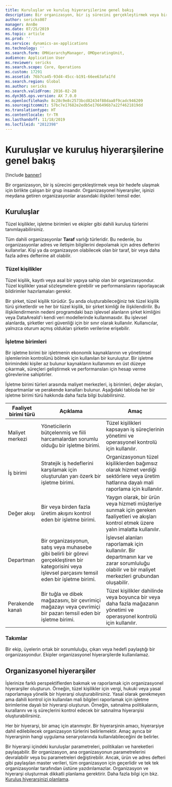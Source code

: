 ```yaml
---
title: Kuruluşlar ve kuruluş hiyerarşilerine genel bakış
description: Bir organizasyon, bir iş sürecini gerçekleştirmek veya bir hedefe ulaşmak için birlikte çalışan bir grup insandır. Organizasyonel hiyerarşiler, işinizi meydana getiren organizasyonlar arasındaki ilişkileri temsil eder.
author: sericks007
manager: AnnBe
ms.date: 07/25/2019
ms.topic: article
ms.prod: ''
ms.service: dynamics-ax-applications
ms.technology: ''
ms.search.form: OMHierarchyManager, OMOperatingUnit,
audience: Application User
ms.reviewer: sericks
ms.search.scope: Core, Operations
ms.custom: 17291
ms.assetid: 76b7ca45-93d4-45cc-b191-66ee63afa1fd
ms.search.region: Global
ms.author: sericks
ms.search.validFrom: 2016-02-28
ms.dyn365.ops.version: AX 7.0.0
ms.openlocfilehash: 8c28c9e8c2573bcd82434f88daa8f9cadc946209
ms.sourcegitcommit: 57bc7e17682e2edb5e1766496b7a22f4621819dd
ms.translationtype: HT
ms.contentlocale: tr-TR
ms.lasthandoff: 11/18/2019
ms.locfileid: "2812398"
---
```

# <a name="organizations-and-organizational-hierarchies-overview"></a>Kuruluşlar ve kuruluş hiyerarşilerine genel bakış

[!include [banner](../includes/banner.md)]

Bir organizasyon, bir iş sürecini gerçekleştirmek veya bir hedefe ulaşmak için birlikte çalışan bir grup insandır. Organizasyonel hiyerarşiler, işinizi meydana getiren organizasyonlar arasındaki ilişkileri temsil eder.

## <a name="organizations"></a>Kuruluşlar

Tüzel kişilikler, işletme birimleri ve ekipler gibi dahili kuruluş türlerini tanımlayabilirsiniz.

Tüm dahili organizasyonlar **Taraf** varlığı türleridir. Bu nedenle, bu organizasyonlar adres ve iletişim bilgilerini depolamak için adres defterini kullanırlar. Kişi ya da organizasyon olabilecek olan bir taraf, bir veya daha fazla adres defterine ait olabilir.

### <a name="legal-entities"></a>Tüzel kişilikler

Tüzel kişilik, kayıtlı veya asal bir yapıya sahip olan bir organizasyondur. Tüzel kişilikler yasal sözleşmelere girebilir ve performanslarını raporlayacak bildirimler hazırlamaları gerekir.

Bir şirket, tüzel kişilik türüdür. Şu anda oluşturabileceğiniz tek tüzel kişilik türü şirketlerdir ve her bir tüzel kişilik, bir şirket kimliği ile ilişkilendirilir. Bu ilişkilendirmenin nedeni programdaki bazı işlevsel alanların şirket kimliğini veya DataAreaId'ı kendi veri modellerinde kullanmasıdır. Bu işlevsel alanlarda, şirketler veri güvenliği için bir sınır olarak kullanılır. Kullanıcılar, yalnızca oturum açmış oldukları şirketin verilerine erişebilir.

### <a name="operating-units"></a>İşletme birimleri

Bir işletme birimi bir işletmenin ekonomik kaynaklarının ve yönetimsel işlemlerinin kontrolünü bölmek için kullanılan bir kuruluştur. Bir işletme birimindeki kişiler az bulunur kaynakların kullanımını en üst düzeye çıkarmak, süreçleri geliştirmek ve performansları için hesap verme görevlerine sahiptirler.

İşletme birimi türleri arasında maliyet merkezleri, iş birimleri, değer akışları, departmanlar ve perakende kanalları bulunur. Aşağıdaki tabloda her bir işletme birimi türü hakkında daha fazla bilgi bulabilirsiniz.

| Faaliyet birimi türü | Açıklama | Amaç |
|---------------------|-------------|---------|
| Maliyet merkezi         | Yöneticilerin bütçelenmiş ve fiili harcamalardan sorumlu olduğu bir işletme birimi. | Tüzel kişilikleri kapsayan iş süreçlerinin yönetimi ve operasyonel kontrolü için kullanılır. |
| İş birimi       | Stratejik iş hedeflerini karşılamak için oluşturulan yarı özerk bir işletme birimi. | Organizasyonun tüzel kişiliklerden bağımsız olarak hizmet verdiği sektörlere veya üretim hatlarına dayalı mali raporlama için kullanılır. |
| Değer akışı        | Bir veya birden fazla üretim akışını kontrol eden bir işletme birimi. | Yaygın olarak, bir ürün veya hizmeti müşteriye sunmak için gereken faaliyetleri ve akışları kontrol etmek üzere yalın imalatta kullanılır. |
| Departman          | Bir organizasyonun, satış veya muhasebe gibi belirli bir görevi gerçekleştiren bir kategorisini veya işlevsel parçasını temsil eden bir işletme birimi. | İşlevsel alanları raporlamak için kullanılır. Bir departmanın kar ve zarar sorumluluğu olabilir ve bir maliyet merkezleri grubundan oluşabilir. |
| Perakende kanalı      | Bir tuğla ve dibek mağazasını, bir çevrimiçi mağazayı veya çevrimiçi bir pazarı temsil eden bir işletme birimi. | Tüzel kişilikler dahilinde veya boyunca bir veya daha fazla mağazanın yönetimi ve operasyonel kontrolü için kullanılır. |

### <a name="teams"></a>Takımlar

Bir ekip, üyelerin ortak bir sorumluluğu, çıkarı veya hedefi paylaştığı bir organizasyondur. Ekipler organizasyonel hiyerarşilerde kullanılamaz.

## <a name="organizational-hierarchies"></a>Organizasyonel hiyerarşiler

İşlerinize farklı perspektiflerden bakmak ve raporlamak için organizasyonel hiyerarşiler oluşturun. Örneğin, tüzel kişilikler için vergi, hukuki veya yasal raporlamaya yönelik bir hiyerarşi oluşturabilirsiniz. Yasal olarak gerekmeyen ama dahili kontrol için kullanılan mali bilgileri raporlamak için işletme birimlerine dayalı bir hiyerarşi oluşturun. Örneğin, satınalma politikalarını, kurallarını ve iş süreçlerini kontrol edecek bir satınalma hiyerarşisi oluşturabilirsiniz.

Her bir hiyerarşi, bir amaç için atanmıştır. Bir hiyerarşinin amacı, hiyerarşiye dahil edilebilecek organizasyon türlerini belirlemektir. Amaç ayrıca bir hiyerarşinin hangi uygulama senaryolarında kullanılabileceğini de belirler.

Bir hiyerarşi içindeki kuruluşlar parametreleri, politikaları ve hareketleri paylaşabilir. Bir organizasyon, ana organizasyonun parametrelerini devralabilir veya bu parametreleri değiştirebilir. Ancak, ürün ve adres defteri gibi paylaşılan master verileri, tüm organizasyon için geçerlidir ve tek tek organizasyonlar tarafından üstüne yazdırılamazlar. Organizasyon ve hiyerarşi oluşturmak dikkatli planlama gerektirir. Daha fazla bilgi için bkz. [Kuruluş hiyerarşinizi planlama](plan-organizational-hierarchy.md).
